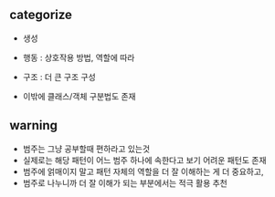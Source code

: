 ## categorize
- 생성
- 행동 : 상호작용 방법, 역할에 따라
- 구조 : 더 큰 구조 구성

- 이밖에 클래스/객체 구분법도 존재

## warning
- 범주는 그냥 공부할때 편하라고 있는것
- 실제로는 해당 패턴이 어느 범주 하나에 속한다고 보기 어려운 패턴도 존재
- 범주에 얽매이지 말고 패턴 자체의 역할을 더 잘 이해하는 게 더 중요하고, 
- 범주로 나누니까 더 잘 이해가 되는 부분에서는 적극 활용 추천

